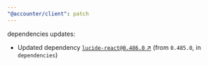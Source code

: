 ```yaml
---
"@accounter/client": patch
---
```

dependencies updates:
  - Updated dependency [`lucide-react@0.486.0` ↗︎](https://www.npmjs.com/package/lucide-react/v/0.486.0) (from `0.485.0`, in `dependencies`)
